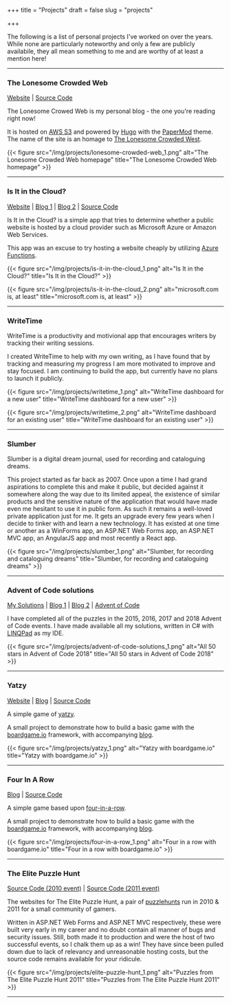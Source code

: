 +++
title = "Projects"
draft = false
slug = "projects"

+++

The following is a list of personal projects I've worked on over the years. While none are particularly noteworthy and only a few are publicly availabile, they all mean something to me and are worthy of at least a mention here!

---

### The Lonesome Crowded Web

<span class="project-links"><a href="https://www.lonesomecrowdedweb.com">Website</a> | <a href="https://github.com/PJohannessen/lonesomecrowdedweb.com">Source Code</a></span>

The Lonesome Crowed Web is my personal blog - the one you're reading right now!

It is hosted on [AWS S3](https://aws.amazon.com/s3/) and powered by [Hugo](https://gohugo.io/) with the [PaperMod](https://git.io/hugopapermod) theme. The name of the site is an homage to [The Lonesome Crowded West](https://en.wikipedia.org/wiki/The_Lonesome_Crowded_West).

{{< figure src="/img/projects/lonesome-crowded-web_1.png" alt="The Lonesome Crowded Web homepage" title="The Lonesome Crowded Web homepage" >}}

---

### Is It in the Cloud?

<span class="project-links"><a href="https://isitinthe.cloud">Website</a> | <a href="https://www.lonesomecrowdedweb.com/blog/site-on-azure-functions/">Blog 1</a> | <a href="https://www.lonesomecrowdedweb.com/blog/revisiting-a-site-on-azure-functions/">Blog 2</a> | <a href="https://github.com/PJohannessen/isitinthe.cloud">Source Code</a></span>

Is It in the Cloud? is a simple app that tries to determine whether a public website is hosted by a cloud provider such as Microsoft Azure or Amazon Web Services.

This app was an excuse to try hosting a website cheaply by utilizing [Azure Functions](https://azure.microsoft.com/en-au/services/functions/).

{{< figure src="/img/projects/is-it-in-the-cloud_1.png" alt="Is It in the Cloud?" title="Is It in the Cloud?" >}}

{{< figure src="/img/projects/is-it-in-the-cloud_2.png" alt="microsoft.com is, at least" title="microsoft.com is, at least" >}}

---

### WriteTime

WriteTime is a productivity and motivional app that encourages writers by tracking their writing sessions.

I created WriteTime to help with my own writing, as I have found that by tracking and measuring my progress I am more motivated to improve and stay focused. I am continuing to build the app, but currently have no plans to launch it publicly.

{{< figure src="/img/projects/writetime_1.png" alt="WriteTime dashboard for a new user" title="WriteTime dashboard for a new user" >}}

{{< figure src="/img/projects/writetime_2.png" alt="WriteTime dashboard for an existing user" title="WriteTime dashboard for an existing user" >}}

---

### Slumber

Slumber is a digital dream journal, used for recording and cataloguing dreams.

This project started as far back as 2007. Once upon a time I had grand aspirations to complete this and make it public, but decided against it somewhere along the way due to its limited appeal, the existence of similar products and the sensitive nature of the application that would have made even me hesitant to use it in public form. As such it remains a well-loved private application just for me. It gets an upgrade every few years when I decide to tinker with and learn a new technology. It has existed at one time or another as a WinForms app, an ASP.NET Web Forms app, an ASP.NET MVC app, an AngularJS app and most recently a React app.

{{< figure src="/img/projects/slumber_1.png" alt="Slumber, for recording and cataloguing dreams" title="Slumber, for recording and cataloguing dreams" >}}

---

### Advent of Code solutions

<span class="project-links"><a href="https://github.com/PJohannessen/AdventOfCode/">My Solutions</a> | <a href="https://www.lonesomecrowdedweb.com/blog/advent-of-code-2018/">Blog 1</a> | <a href="https://www.lonesomecrowdedweb.com/blog/catching-up-on-advent-of-code/">Blog 2</a> | <a href="https://adventofcode.com">Advent of Code</a></span>

I have completed all of the puzzles in the 2015, 2016, 2017 and 2018 Advent of Code events. I have made available all my solutions, written in C# with [LINQPad](https://www.linqpad.net/) as my IDE.

{{< figure src="/img/projects/advent-of-code-solutions_1.png" alt="All 50 stars in Advent of Code 2018" title="All 50 stars in Advent of Code 2018" >}}

---

### Yatzy

<span class="project-links"><a href="https://www.lonesomecrowdedweb.com/yatzy/">Website</a> | <a href="/blog/yatzy-boardgameio/">Blog</a> | 
<a href="https://github.com/PJohannessen/yatzy">Source Code</a></span>

A simple game of [yatzy](https://en.wikipedia.org/wiki/Yatzy).

A small project to demonstrate how to build a basic game with the [boardgame.io](https://boardgame.io/) framework, with accompanying <a href="/blog/yatzy-boardgameio/">blog</a>.

{{< figure src="/img/projects/yatzy_1.png" alt="Yatzy with boardgame.io" title="Yatzy with boardgame.io" >}}

---

### Four In A Row

<span class="project-links"><a href="https://www.lonesomecrowdedweb.com/blog/four-in-a-row-boardgameio/">Blog</a> | 
<a href="https://github.com/PJohannessen/four-in-a-row">Source Code</a></span>

A simple game based upon [four-in-a-row](https://en.wikipedia.org/wiki/Four-in-a-row).

A small project to demonstrate how to build a basic game with the [boardgame.io](https://boardgame.io/) framework, with accompanying <a href="https://www.lonesomecrowdedweb.com/blog/four-in-a-row-boardgameio/">blog</a>.

{{< figure src="/img/projects/four-in-a-row_1.png" alt="Four in a row with boardgame.io" title="Four in a row with boardgame.io" >}}

---

### The Elite Puzzle Hunt

<span class="project-links"><a href="https://github.com/PJohannessen/2010.elite.puzzlehunt.net">Source Code (2010 event)</a> | <a href="https://github.com/PJohannessen/elite.puzzlehunt.net">Source Code (2011 event)</a></span>

The websites for The Elite Puzzle Hunt, a pair of [puzzlehunts](https://en.wikipedia.org/wiki/Puzzlehunt) run in 2010 & 2011 for a small community of gamers.

Written in ASP.NET Web Forms and ASP.NET MVC respectively, these were built very early in my career and no doubt contain all manner of bugs and security issues. Still, both made it to production and were the host of two successful events, so I chalk them up as a win! They have since been pulled down due to lack of relevancy and unreasonable hosting costs, but the source code remains available for your ridicule.

{{< figure src="/img/projects/elite-puzzle-hunt_1.png" alt="Puzzles from The Elite Puzzle Hunt 2011" title="Puzzles from The Elite Puzzle Hunt 2011" >}}

---